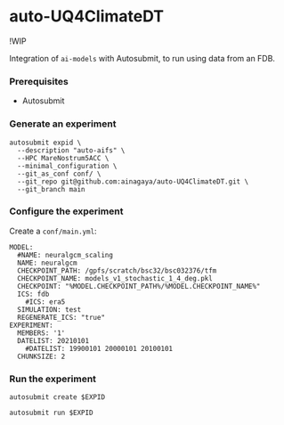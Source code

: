 # auto-UQ4ClimateDT

!WIP

Integration of `ai-models` with Autosubmit, to run using data from an FDB.

### Prerequisites
- Autosubmit

### Generate an experiment

```
autosubmit expid \
  --description "auto-aifs" \
  --HPC MareNostrum5ACC \
  --minimal_configuration \
  --git_as_conf conf/ \
  --git_repo git@github.com:ainagaya/auto-UQ4ClimateDT.git \
  --git_branch main

```

### Configure the experiment

Create a `conf/main.yml`:

```
MODEL:
  #NAME: neuralgcm_scaling
  NAME: neuralgcm
  CHECKPOINT_PATH: /gpfs/scratch/bsc32/bsc032376/tfm
  CHECKPOINT_NAME: models_v1_stochastic_1_4_deg.pkl
  CHECKPOINT: "%MODEL.CHECKPOINT_PATH%/%MODEL.CHECKPOINT_NAME%"
  ICS: fdb
    #ICS: era5
  SIMULATION: test
  REGENERATE_ICS: "true"
EXPERIMENT:
  MEMBERS: '1'
  DATELIST: 20210101
    #DATELIST: 19900101 20000101 20100101 
  CHUNKSIZE: 2
```

### Run the experiment

```
autosubmit create $EXPID

autosubmit run $EXPID
```
